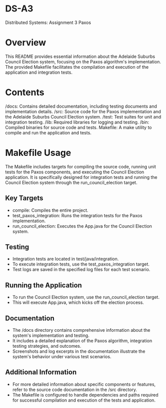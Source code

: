 # DS-A3
Distributed Systems: Assignment 3 Paxos

# Overview
This README provides essential information about the Adelaide Suburbs Council Election system, focusing on the Paxos algorithm's implementation. The provided Makefile facilitates the compilation and execution of the application and integration tests.

# Contents
/docs: Contains detailed documentation, including testing documents and implementation details.
/src: Source code for the Paxos implementation and the Adelaide Suburbs Council Election system.
/test: Test suites for unit and integration testing.
/lib: Required libraries for logging and testing.
/bin: Compiled binaries for source code and tests.
Makefile: A make utility to compile and run the application and tests.


# Makefile Usage
The Makefile includes targets for compiling the source code, running unit tests for the Paxos components, and executing the Council Election application. It is specifically designed for integration tests and running the Council Election system through the run_council_election target.

## Key Targets
- compile: Compiles the entire project.
- test_paxos_integration: Runs the integration tests for the Paxos implementation.
- run_council_election: Executes the App.java for the Council Election system.

## Testing
- Integration tests are located in test/java/integration.
- To execute integration tests, use the test_paxos_integration target.
- Test logs are saved in the specified log files for each test scenario.

## Running the Application
- To run the Council Election system, use the run_council_election target.
- This will execute App.java, which kicks off the election process.

## Documentation
- The /docs directory contains comprehensive information about the system's implementation and testing.
- It includes a detailed explanation of the Paxos algorithm, integration testing strategies, and outcomes.
- Screenshots and log excerpts in the documentation illustrate the system's behavior under various test scenarios.

## Additional Information
- For more detailed information about specific components or features, refer to the source code documentation in the /src directory.
- The Makefile is configured to handle dependencies and paths required for successful compilation and execution of the tests and application.

